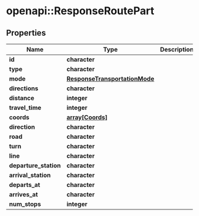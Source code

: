 # openapi::ResponseRoutePart

## Properties
Name | Type | Description | Notes
------------ | ------------- | ------------- | -------------
**id** | **character** |  | 
**type** | **character** |  | 
**mode** | [**ResponseTransportationMode**](ResponseTransportationMode.md) |  | 
**directions** | **character** |  | 
**distance** | **integer** |  | 
**travel_time** | **integer** |  | 
**coords** | [**array[Coords]**](Coords.md) |  | 
**direction** | **character** |  | [optional] 
**road** | **character** |  | [optional] 
**turn** | **character** |  | [optional] 
**line** | **character** |  | [optional] 
**departure_station** | **character** |  | [optional] 
**arrival_station** | **character** |  | [optional] 
**departs_at** | **character** |  | [optional] 
**arrives_at** | **character** |  | [optional] 
**num_stops** | **integer** |  | [optional] 


